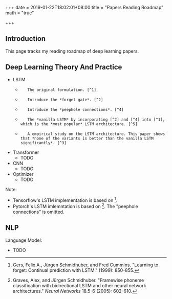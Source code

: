 +++
date = 2019-01-22T18:02:01+08:00
title = "Papers Reading Roadmap"
math = "true"

+++

## Introduction

This page tracks my  reading roadmap of deep learning papers.



## Deep Learning Theory And Practice

*   LSTM
    *        The original formulation. [^1]
    *        Introduce the *forget gate*. [^2]
    *        Introduce the *peephole connections*. [^4]
    *        The *vanilla LSTM* by incorporating [^2] and [^4] into [^1], which is the *most popular* LSTM architecture. [^5]
    *        A empirical study on the LSTM architecture. This paper shows that *none of the variants is better than the vanilla LSTM significantly*. [^3]
*   Transformer
    *   TODO
*   CNN
    *   TODO
*   Optimizer
    *   TODO



Note:

*   Tensorflow's LSTM implementation is based on [^2].
*   Pytorch's LSTM imlemntation is based on [^5]. The "peephole connections" is omitted.





[^1]: Hochreiter, Sepp, and Jürgen Schmidhuber. "Long short-term memory." *Neural computation* 9.8 (1997): 1735-1780.APA
[^2]: Gers, Felix A., Jürgen Schmidhuber, and Fred Cummins. "Learning to forget: Continual prediction with LSTM." (1999): 850-855.
[^3]: Greff, Klaus, et al. "LSTM: A search space odyssey." *IEEE transactions on neural networks and learning systems* 28.10 (2017): 2222-2232.
[^4]:Gers, Felix A., and Jürgen Schmidhuber. "Recurrent nets that time and count." *Proceedings of the IEEE-INNS-ENNS International Joint Conference on Neural Networks. IJCNN 2000. Neural Computing: New Challenges and Perspectives for the New Millennium*. Vol. 3. IEEE, 2000.
[^5]: Graves, Alex, and Jürgen Schmidhuber. "Framewise phoneme classification with bidirectional LSTM and other neural network architectures." *Neural Networks* 18.5-6 (2005): 602-610.



## NLP

Language Model:

*   TODO
